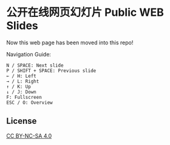 # 公开在线网页幻灯片 Public WEB Slides

Now this web page has been moved into this repo!

Navigation Guide:
```
N / SPACE: Next slide
P / SHIFT + SPACE: Previous slide
← / H: Left
→ / L: Right
↑ / K: Up
↓ / J: Down
F: Fullscreen
ESC / O: Overview
```

## License
[CC BY-NC-SA 4.0](https://creativecommons.org/licenses/by-nc-sa/4.0/)
